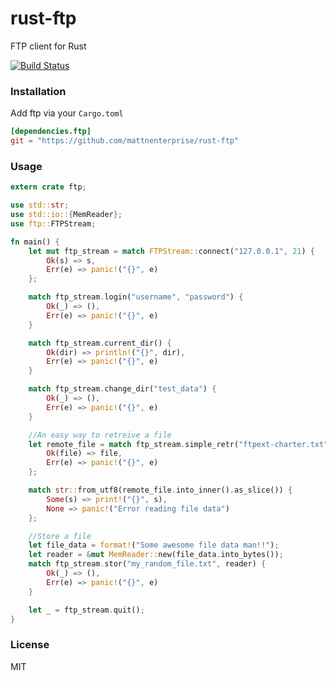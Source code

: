 rust-ftp
================

FTP client for Rust

[![Build Status](https://travis-ci.org/mattnenterprise/rust-ftp.svg)](https://travis-ci.org/mattnenterprise/rust-ftp)

### Installation

Add ftp via your `Cargo.toml`
```toml
[dependencies.ftp]
git = "https://github.com/mattnenterprise/rust-ftp"
```

### Usage
```rs
extern crate ftp;

use std::str;
use std::io::{MemReader};
use ftp::FTPStream;

fn main() {
    let mut ftp_stream = match FTPStream::connect("127.0.0.1", 21) {
        Ok(s) => s,
        Err(e) => panic!("{}", e)
    };

    match ftp_stream.login("username", "password") {
        Ok(_) => (),
        Err(e) => panic!("{}", e)
    }

    match ftp_stream.current_dir() {
        Ok(dir) => println!("{}", dir),
        Err(e) => panic!("{}", e)
    }

    match ftp_stream.change_dir("test_data") {
        Ok(_) => (),
        Err(e) => panic!("{}", e)
    }

    //An easy way to retreive a file
    let remote_file = match ftp_stream.simple_retr("ftpext-charter.txt") {
        Ok(file) => file,
        Err(e) => panic!("{}", e)
    };

    match str::from_utf8(remote_file.into_inner().as_slice()) {
        Some(s) => print!("{}", s),
        None => panic!("Error reading file data")
    };

    //Store a file
    let file_data = format!("Some awesome file data man!!");
    let reader = &mut MemReader::new(file_data.into_bytes());
    match ftp_stream.stor("my_random_file.txt", reader) {
        Ok(_) => (),
        Err(e) => panic!("{}", e)
    }

    let _ = ftp_stream.quit();
}
```

### License

MIT